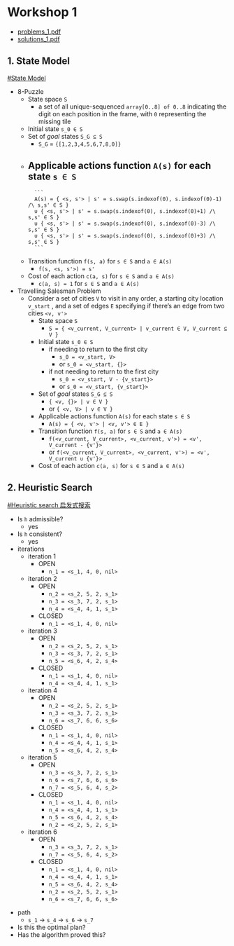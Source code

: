 # Workshop 1

+ [problems_1.pdf](https://github.com/ChrisLinn/comp90054-cheat/blob/master/workshops/1/problems_1.pdf)
+ [solutions_1.pdf](https://github.com/ChrisLinn/comp90054-cheat/blob/master/workshops/1/solutions_1.pdf)

## 1. State Model
[#State Model](../../2.SearchAlgo.md#state-model)
+ 8-Puzzle
    * State space `S`
        - a set of all unique-sequenced `array[0..8] of 0..8` indicating the digit on each position in the frame, with `0` representing the missing tile
    * Initial state `s_0 ∈ S`
    * Set of _goal_ states `S_G ⊆ S`
        - `S_G` = `{[1,2,3,4,5,6,7,8,0]}`
    * Applicable actions function `A(s)` for each state `s ∈ S`
        - 
            ```
            A(s) = { <s, s'> | s' = s.swap(s.indexof(0), s.indexof(0)-1) /\ s,s' ∈ S }
            ∪ { <s, s'> | s' = s.swap(s.indexof(0), s.indexof(0)+1) /\ s,s' ∈ S }
            ∪ { <s, s'> | s' = s.swap(s.indexof(0), s.indexof(0)-3) /\ s,s' ∈ S }
            ∪ { <s, s'> | s' = s.swap(s.indexof(0), s.indexof(0)+3) /\ s,s' ∈ S }
            ```
    * Transition function `f(s, a)` for `s ∈ S` and `a ∈ A(s)`
        - `f(s, <s, s'>) = s'`
    * Cost of each action `c(a, s)` for `s ∈ S` and `a ∈ A(s)`
        - `c(a, s) = 1` for `s ∈ S` and `a ∈ A(s)`
+ Travelling Salesman Problem
    * Consider a set of cities `V` to visit in any order, a starting city location `v_start` , and a set of edges `E` specifying if there’s an edge from two cities `<v, v'>`
        - State space `S`
            + `S = { <v_current, V_current> | v_current ∈ V, V_current ⊆ V }`
        - Initial state `s_0 ∈ S`
            + if needing to return to the first city
                * `s_0 = <v_start, V>`
                * or `s_0 = <v_start, {}>`
            + if not needing to return to the first city
                * `s_0 = <v_start, V - {v_start}>`
                * or `s_0 = <v_start, {v_start}>`
        - Set of _goal_ states `S_G ⊆ S`
            + `{ <v, {}> | v ∈ V }`
            + or `{ <v, V> | v ∈ V }`
        - Applicable actions function `A(s)` for each state `s ∈ S`
            + `A(s) = { <v, v'> | <v, v'> ∈ E }`
        - Transition function `f(s, a)` for `s ∈ S` and `a ∈ A(s)`
            + `f(<v_current, V_current>, <v_current, v'>) = <v', V_current - {v'}>`
            + or `f(<v_current, V_current>, <v_current, v'>) = <v', V_current ∪ {v'}>`
        - Cost of each action `c(a, s)` for `s ∈ S` and `a ∈ A(s)`

## 2. Heuristic Search
[#Heuristic search 启发式搜索](../../2.SearchAlgo.md#heuristic-search-启发式搜索)

* Is `h` admissible?
    - yes
* Is `h` consistent? 
    - yes
* iterations
    - iteration 1
        + OPEN
            * `n_1 = <s_1, 4, 0, nil>` 
    - iteration 2
        + OPEN
            * `n_2 = <s_2, 5, 2, s_1>`
            * `n_3 = <s_3, 7, 2, s_1>`
            * `n_4 = <s_4, 4, 1, s_1>`
        + CLOSED
            * `n_1 = <s_1, 4, 0, nil>`
    - iteration 3
        + OPEN
            * `n_2 = <s_2, 5, 2, s_1>`
            * `n_3 = <s_3, 7, 2, s_1>`
            * `n_5 = <s_6, 4, 2, s_4>`
        + CLOSED
            * `n_1 = <s_1, 4, 0, nil>`
            * `n_4 = <s_4, 4, 1, s_1>`
    - iteration 4
        + OPEN
            * `n_2 = <s_2, 5, 2, s_1>`
            * `n_3 = <s_3, 7, 2, s_1>`
            * `n_6 = <s_7, 6, 6, s_6>`
        + CLOSED
            * `n_1 = <s_1, 4, 0, nil>`
            * `n_4 = <s_4, 4, 1, s_1>`
            * `n_5 = <s_6, 4, 2, s_4>`
    - iteration 5
        + OPEN
            * `n_3 = <s_3, 7, 2, s_1>`
            * `n_6 = <s_7, 6, 6, s_6>`
            * `n_7 = <s_5, 6, 4, s_2>`
        + CLOSED
            * `n_1 = <s_1, 4, 0, nil>`
            * `n_4 = <s_4, 4, 1, s_1>`
            * `n_5 = <s_6, 4, 2, s_4>`
            * `n_2 = <s_2, 5, 2, s_1>`
    - iteration 6
        + OPEN
            * `n_3 = <s_3, 7, 2, s_1>`
            * `n_7 = <s_5, 6, 4, s_2>`
        + CLOSED
            * `n_1 = <s_1, 4, 0, nil>`
            * `n_4 = <s_4, 4, 1, s_1>`
            * `n_5 = <s_6, 4, 2, s_4>`
            * `n_2 = <s_2, 5, 2, s_1>`
            * `n_6 = <s_7, 6, 6, s_6>`
+ path
    * `s_1` -> `s_4` -> `s_6` -> `s_7`
+ Is this the optimal plan?
+ Has the algorithm proved this?
